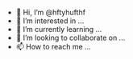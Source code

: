 - 👋 Hi, I’m @hftyhufthf
- 👀 I’m interested in ...
- 🌱 I’m currently learning ...
- 💞️ I’m looking to collaborate on ...
- 📫 How to reach me ...

<!---
hftyhufthf/hftyhufthf is a ✨ special ✨ repository because its `README.md` (this file) appears on your GitHub profile.
You can click the Preview link to take a look at your changes.
--->

